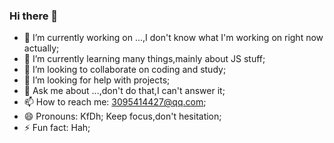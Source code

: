 ### Hi there 👋

<!--
**leetal-hua/leetal-hua** is a ✨ _special_ ✨ repository because its `README.md` (this file) appears on your GitHub profile.

Here are some ideas to get you started:
-->
- 🔭 I’m currently working on ...,I don't know what I'm working on right now actually;
- 🌱 I’m currently learning many things,mainly about JS stuff;
- 👯 I’m looking to collaborate on coding and study;
- 🤔 I’m looking for help with projects;
- 💬 Ask me about ...,don't do that,I can't answer it;
- 📫 How to reach me: 3095414427@qq.com;
- 😄 Pronouns: KfDh; Keep focus,don't hesitation;
- ⚡ Fun fact: Hah;
